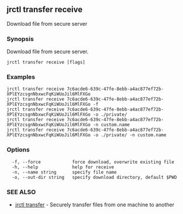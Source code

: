 ## jrctl transfer receive

Download file from secure server

### Synopsis

Download file from secure server.

```
jrctl transfer receive [flags]
```

### Examples

```
jrctl transfer receive 7c6acde6-639c-47fe-8ebb-a4ac877ef72b-XPlEYzcsgnNbxwcFqKiWUoJil6MlFXGo
jrctl transfer receive 7c6acde6-639c-47fe-8ebb-a4ac877ef72b-XPlEYzcsgnNbxwcFqKiWUoJil6MlFXGo -f
jrctl transfer receive 7c6acde6-639c-47fe-8ebb-a4ac877ef72b-XPlEYzcsgnNbxwcFqKiWUoJil6MlFXGo -o ./private/
jrctl transfer receive 7c6acde6-639c-47fe-8ebb-a4ac877ef72b-XPlEYzcsgnNbxwcFqKiWUoJil6MlFXGo -n custom.name
jrctl transfer receive 7c6acde6-639c-47fe-8ebb-a4ac877ef72b-XPlEYzcsgnNbxwcFqKiWUoJil6MlFXGo -o ./private/ -n custom.name
```

### Options

```
  -f, --force            force download, overwrite existing file
  -h, --help             help for receive
  -n, --name string      specify file name
  -o, --out-dir string   specify download directory, default $PWD
```

### SEE ALSO

* [jrctl transfer](jrctl_transfer.md)	 - Securely transfer files from one machine to another

